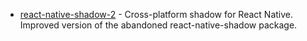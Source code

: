 - [react-native-shadow-2](https://github.com/SrBrahma/react-native-shadow-2) - Cross-platform shadow for React Native. Improved version of the abandoned react-native-shadow package.
